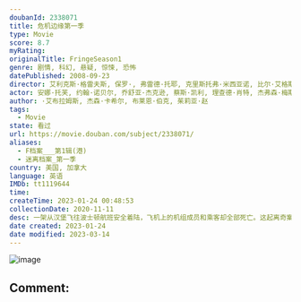 ```yaml
---
doubanId: 2338071
title: 危机边缘第一季
type: Movie
score: 8.7
myRating: 
originalTitle: FringeSeason1
genre: 剧情, 科幻, 悬疑, 惊悚, 恐怖
datePublished: 2008-09-23
director: 艾利克斯·格雷夫斯, 保罗·, 弗雷德·托耶, 克里斯托弗·米西亚诺, 比尔·艾格斯, 布拉德·安德森, 格温妮丝·霍德, 迈克尔·津伯格, 约翰·波尔森, 诺维托·巴尔瓦, 阿齐瓦·高斯曼, 鲍比·罗斯
actor: 安娜·托芙, 约翰·诺贝尔, 乔舒亚·杰克逊, 蔡斯·凯利, 理查德·肖特, 杰弗森·梅斯, 詹妮弗·费林, 理查德·贝金斯, 埃里克·帕拉迪诺, 大卫·卡尔, 菲利普·勒斯特兰奇, 马特·穆尔赫恩, 艾普尔·格雷斯, 绮尔斯腾·瓦伦, 斯宾塞·李斯特, 艾丽西亚·格兰逊, 基斯·诺布斯, 克林特·霍华德, 伦纳德·尼莫伊, 克拉克·米德尔顿, 杰瑞德·格里姆斯, 丽莎·埃默里, 简·金, 布兰登·阿兰·史密斯, 罗莎·阿雷唐多, 大卫·兰斯布里, 贝蒂·吉尔平, 杰克·欧康纳, 查理·塔汉, 李勋, 莉萨·乔伊斯, 诺亚·比恩, 杰里米·吉尔伯特, 阿尔·萨皮恩扎, 德里克·塞西尔, 迈克尔·凯利, 詹克·欧思, 南茜·蒂科汀, 内斯特·塞拉诺, 提莫斯·, 贾斯汀·多斯切尔, 萨曼塔·马尔多纳多, 艾邦·摩斯, 斯科特·埃文斯, 杰克·奥康奈尔, 马克·布鲁姆, 柯克·埃斯沃多, 莉莉·费尔布拉德, 贾西卡·妮可, 迈克尔·瑟沃瑞斯, 马克·瓦雷, 彼德·奥德博拉治, 兰斯·莱迪克, 杰森·巴特勒·哈纳, 布莱尔·布朗, 翠尼·阿瓦拉多, 比利·伯克, 肯尼斯·提加尔, 迈克尔·加斯顿, 艾莉·葛瑞那, 斯蒂芬·斯琴内泽尔, 皮特·, 克里斯·鲍尔, 诺阿·弗雷斯, 格本加·阿金纳格贝, 玛丽·贝丝·派尔, 兰迪·科维茨, 菲利斯·索利斯, 保罗·菲兹杰拉德, 卡尔·肯泽尔, 杰瑞德·哈里斯, 凯特·霍吉, 吉莉安·雅各布斯, 兰德尔·杜克·金, 威廉姆·赛德勒, 苏珊·米斯纳尔, 尤尔·瓦斯克斯, 詹姆斯·弗莱恩, 阿米尔·阿里森, 弗兰克·迪尔, 阿曼德·里斯科
author: ·艾布拉姆斯, 杰森·卡希尔, 布莱恩·伯克, 茱莉亚·赵
tags:
  - Movie
state: 看过
url: https://movie.douban.com/subject/2338071/
aliases:
  - F档案___第1辑(港)
  - 迷离档案_第一季
country: 美国, 加拿大
language: 英语
IMDb: tt1119644
time: 
createTime: 2023-01-24 00:48:53
collectionDate: 2020-11-11
desc: 一架从汉堡飞往波士顿航班安全着陆，飞机上的机组成员和乘客却全部死亡。这起离奇案件揭开了一连串奇异、危险事件的序幕。FBI女探员奥莉维亚•德纳姆（AnnaTorv安娜•特弗饰）精明干练，她刚刚和...
date created: 2023-01-24
date modified: 2023-03-14
---
```


![image](p579640002.jpg)

Comment:
---
